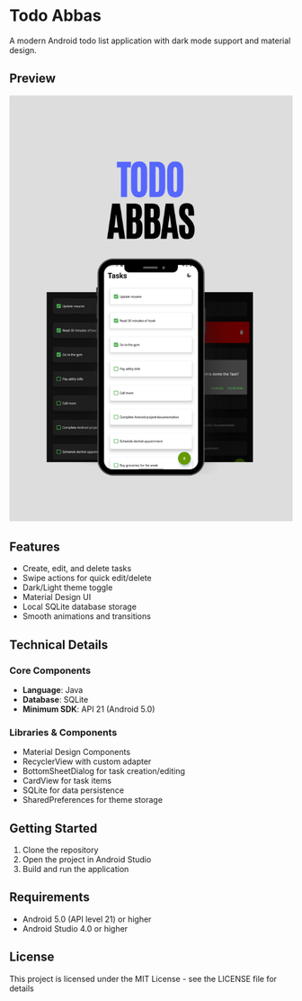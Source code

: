 # Todo Abbas

A modern Android todo list application with dark mode support and material design.

## Preview

![Todo Abbas App Demo](Screenshots/v1.0.0/demo.png)

## Features

- Create, edit, and delete tasks
- Swipe actions for quick edit/delete
- Dark/Light theme toggle
- Material Design UI
- Local SQLite database storage
- Smooth animations and transitions

## Technical Details

### Core Components
- **Language**: Java
- **Database**: SQLite
- **Minimum SDK**: API 21 (Android 5.0)

### Libraries & Components
- Material Design Components
- RecyclerView with custom adapter
- BottomSheetDialog for task creation/editing
- CardView for task items
- SQLite for data persistence
- SharedPreferences for theme storage

## Getting Started

1. Clone the repository
2. Open the project in Android Studio
3. Build and run the application

## Requirements

- Android 5.0 (API level 21) or higher
- Android Studio 4.0 or higher

## License

This project is licensed under the MIT License - see the LICENSE file for details
